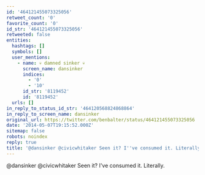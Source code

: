 ```yaml
---
id: '464121455073325056'
retweet_count: '0'
favorite_count: '0'
id_str: '464121455073325056'
retweeted: false
entities:
  hashtags: []
  symbols: []
  user_mentions:
    - name: 💀 damned sinker 💀
      screen_name: dansinker
      indices:
        - '0'
        - '10'
      id_str: '8119452'
      id: '8119452'
  urls: []
in_reply_to_status_id_str: '464120568824868864'
in_reply_to_screen_name: dansinker
original_url: https://twitter.com/benbalter/status/464121455073325056
date: '2014-05-07T19:15:52.000Z'
sitemap: false
robots: noindex
reply: true
title: '@dansinker @civicwhitaker Seen it? I''ve consumed it. Literally.'
---
```


@dansinker @civicwhitaker Seen it? I've consumed it. Literally.